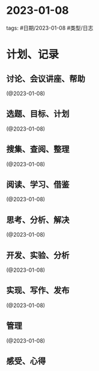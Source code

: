 

# 2023-01-08


tags: #日期/2023-01-08 #类型/日志 


# 计划、记录

## 讨论、会议讲座、帮助

(@2023-01-08)



## 选题、目标、计划

(@2023-01-08)



## 搜集、查阅、整理

(@2023-01-08)



## 阅读、学习、借鉴

(@2023-01-08)



## 思考、分析、解决

(@2023-01-08)



## 开发、实验、分析

(@2023-01-08)



## 实现、写作、发布

(@2023-01-08)





## 管理

(@2023-01-08)



## 感受、心得



